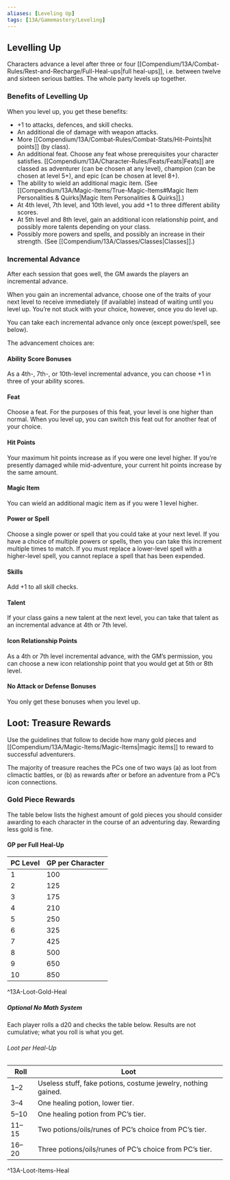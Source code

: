 ```yaml
---
aliases: [Leveling Up]
tags: [13A/Gamemastery/Leveling]
---
```


## Levelling Up

Characters advance a level after three or four [[Compendium/13A/Combat-Rules/Rest-and-Recharge/Full-Heal-ups|full heal-ups]], i.e. between twelve and sixteen serious battles. The whole party levels up together.

### Benefits of Levelling Up

When you level up, you get these benefits:

- +1 to attacks, defences, and skill checks.
- An additional die of damage with weapon attacks.
- More [[Compendium/13A/Combat-Rules/Combat-Stats/Hit-Points|hit points]] (by class).
- An additional feat. Choose any feat whose prerequisites your character satisfies. [[Compendium/13A/Character-Rules/Feats/Feats|Feats]] are classed as adventurer (can be chosen at any level), champion (can be chosen at level 5+), and epic (can be chosen at level 8+).
- The ability to wield an additional magic item. (See [[Compendium/13A/Magic-Items/True-Magic-Items#Magic Item Personalities & Quirks|Magic Item Personalities & Quirks]].)
- At 4th level, 7th level, and 10th level, you add +1 to three different ability scores.
- At 5th level and 8th level, gain an additional icon relationship point, and possibly more talents depending on your class.
- Possibly more powers and spells, and possibly an increase in their strength. (See [[Compendium/13A/Classes/Classes|Classes]].)

### Incremental Advance

After each session that goes well, the GM awards the players an incremental advance.

When you gain an incremental advance, choose one of the traits of your next level to receive immediately (if available) instead of waiting until you level up. You’re not stuck with your choice, however, once you do level up.

You can take each incremental advance only once (except power/spell, see below). 

The advancement choices are:

#### Ability Score Bonuses

As a 4th-, 7th-, or 10th-level incremental advance, you can choose +1 in three of your ability scores.

#### Feat

Choose a feat. For the purposes of this feat, your level is one higher than normal. When you level up, you can switch this feat out for another feat of your choice.

#### Hit Points

Your maximum hit points increase as if you were one level higher. If you’re presently damaged while mid-adventure, your current hit points increase by the same amount.

#### Magic Item

You can wield an additional magic item as if you were 1 level higher.

#### Power or Spell

Choose a single power or spell that you could take at your next level. If you have a choice of multiple powers or spells, then you can take this increment multiple times to match. If you must replace a lower-level spell with a higher-level spell, you cannot replace a spell that has been expended.

#### Skills

Add +1 to all skill checks.

#### Talent

If your class gains a new talent at the next level, you can take that talent as an incremental advance at 4th or 7th level.

#### Icon Relationship Points

As a 4th or 7th level incremental advance, with the GM’s permission, you can choose a new icon relationship point that you would get at 5th or 8th level.

#### No Attack or Defense Bonuses

You only get these bonuses when you level up.

## Loot: Treasure Rewards

Use the guidelines that follow to decide how many gold pieces and [[Compendium/13A/Magic-Items/Magic-Items|magic items]] to reward to successful adventurers.

The majority of treasure reaches the PCs one of two ways (a) as loot from climactic battles, or (b) as rewards after or before an adventure from a PC’s icon connections.

### Gold Piece Rewards

The table below lists the highest amount of gold pieces you should consider awarding to each character in the course of an adventuring day. Rewarding less gold is fine.

#### GP per Full Heal-Up

| PC Level | GP per Character |
|----------|------------------|
| 1        | 100              |
| 2        | 125              |
| 3        | 175              |
| 4        | 210              |
| 5        | 250              |
| 6        | 325              |
| 7        | 425              |
| 8        | 500              |
| 9        | 650              |
| 10       | 850              |        
^13A-Loot-Gold-Heal

##### Optional No Math System

Each player rolls a d20 and checks the table below. Results are not cumulative; what you roll is what you get.

###### Loot per Heal-Up

| Roll  | Loot                                                          |
|-------|---------------------------------------------------------------|
| 1–2   | Useless stuff, fake potions, costume jewelry, nothing gained. |
| 3–4   | One healing potion, lower tier.                               |
| 5–10  | One healing potion from PC’s tier.                            |
| 11–15 | Two potions/oils/runes of PC’s choice from PC’s tier.         |
| 16–20 | Three potions/oils/runes of PC’s choice from PC’s tier.       |            
^13A-Loot-Items-Heal